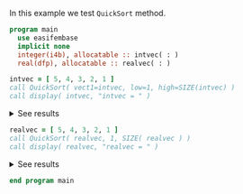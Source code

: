 In this example we test `QuickSort` method.

```fortran
program main
  use easifembase
  implicit none
  integer(i4b), allocatable :: intvec( : )
  real(dfp), allocatable :: realvec( : )
```

```fortran
intvec = [ 5, 4, 3, 2, 1 ]
call QuickSort( vect1=intvec, low=1, high=SIZE(intvec) )
call display( intvec, "intvec = " )
```

<details>
<summary>See results</summary>
<div>

```txt
intvec =
---------
1
2
3
4
5
```

</div>
</details>

```fortran
realvec = [ 5, 4, 3, 2, 1 ]
call QuickSort( realvec, 1, SIZE( realvec ) )
call display( realvec, "realvec = " )
```

<details>
<summary>See results</summary>
<div>

```txt
realvec = 
----------
 1.00000  
 2.00000  
 3.00000  
 4.00000  
 5.00000
```

</div>
</details>

```fortran
end program main
```
